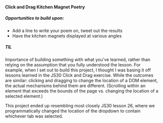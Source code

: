 #### Click and Drag Kitchen Magnet Poetry

##### Opportunities to build upon:
- Add a line to write your poem on, tweet out the results
- Have the kitchen magnets displayed at various angles

##### TIL
Importance of building something with what you've learned, rather than relying on the assumption that you fully understood the lesson. For example, when I set out to build this project, I thought I was basing it off lessons learned in the JS30 Click and Drag exercise. While the outcomes are similar: clicking and dragging to change the location of a DOM element, the actual mechanisms behind them are different. (Scrolling within an element that exceeds the bounds of the page vs. changing the location of a selected element.)

This project ended up resembling most closely JS30 lesson 26, where we programmatically changed the location of the dropdown to contain whichever tab was selected.
